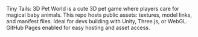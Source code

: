 Tiny Tails: 3D Pet World is a cute 3D pet game where players care for magical baby animals. This repo hosts public assets: textures, model links, and manifest files. Ideal for devs building with Unity, Three.js, or WebGL. GitHub Pages enabled for easy hosting and asset access.
